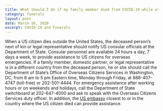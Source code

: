 ```yaml
---
title: What should I do if my family member died from COVID-19 while overseas?
category: funerals
layout: post
date: March 16, 2020
excerpt: COVID-19 and Funerals
---
```


When a US citizen dies outside the United States, the deceased person’s next of kin or legal representative should notify US consular officials at the Department of State. Consular personnel are available 24 hours a day, 7 days a week, to provide assistance to US citizens for overseas emergencies. If a family member, domestic partner, or legal representative is in a different country from the deceased person, he or she should call the Department of State’s Office of Overseas Citizens Services in Washington, DC, from 8 am to 5 pm Eastern time, Monday through Friday, at 888-407-4747 (toll-free) or 202-501-4444. For emergency assistance after working hours or on weekends and holidays, call the Department of State switchboard at 202-647-4000 and ask to speak with the Overseas Citizens Services duty officer. In addition, the <a href="https://www.usembassy.gov/" target="_blank">US embassy</a>  closest to or in the country where the US citizen died can provide assistance.

